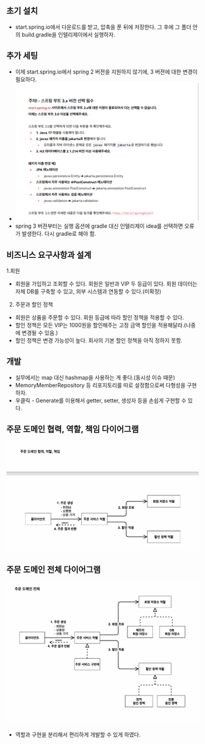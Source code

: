 ## 초기 설치
- start.spring.io에서 다운로드를 받고, 압축을 푼 뒤에 저장한다. 그 후에 그 폴더 안의
  build.gradle을 인텔리제이에서 실행하자.

## 추가 세팅
- 이제 start.spring.io에서 spring 2 버젼을 지원하지 않기에, 3 버젼에 대한 변경이 필요하다.
- ![img_1.png](img_1.png)
- spring 3 버젼부터는 실행 옵션에 gradle 대신 인텔리제이 idea를 선택하면 오류가 발생한다. 
다시 gradle로 해야 함.

## 비즈니스 요구사항과 설계
1.회원
- 회원을 가입하고 조회할 수 있다. 회원은 일반과 VIP 두 등급이 있다. 회원 데이터는 자체 DB를
구축할 수 있고, 외부 시스템과 연동할 수 있다.(미확정)
2. 주문과 할인 정책
- 회원은 상품을 주문할 수 있다. 회원 등급에 따라 할인 정책을 적용할 수 있다.
- 할인 정책은 모든 VIP는 1000원을 할인해주는 고정 금액 할인을 적용해달라.(나중에 변경될 수 있음.)
- 할인 정책은 변경 가능성이 높다. 회사의 기본 할인 정책을 아직 정하지 못함.

## 개발
- 실무에서는 map 대신 hashmap을 사용하는 게 좋다.(동시성 이슈 때문)
- MemoryMemberRepository 등 리포지토리를 따로 설정함으로써 다형성을 구현하자.
- 우클릭 - Generate를 이용해서 getter, setter, 생성자 등을 손쉽게 구현할 수 있다.

## 주문 도메인 협력, 역할, 책임 다이어그램
![img_2.png](img_2.png)


## 주문 도메인 전체 다이어그램
![img_3.png](img_3.png)
- 역할과 구현을 분리해서 편리하게 개발할 수 있게 하였다.
